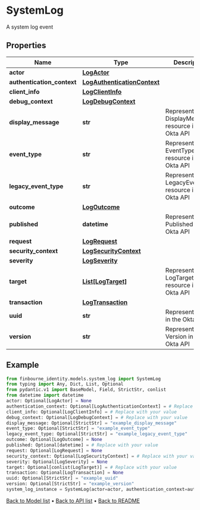 # SystemLog

A system log event
## Properties
Name | Type | Description | Notes
------------ | ------------- | ------------- | -------------
**actor** | [**LogActor**](LogActor.md) |  | [optional] 
**authentication_context** | [**LogAuthenticationContext**](LogAuthenticationContext.md) |  | [optional] 
**client_info** | [**LogClientInfo**](LogClientInfo.md) |  | [optional] 
**debug_context** | [**LogDebugContext**](LogDebugContext.md) |  | [optional] 
**display_message** | **str** | Represents a DisplayMessage resource in the Okta API | [optional] 
**event_type** | **str** | Represents a EventType resource in the Okta API | [optional] 
**legacy_event_type** | **str** | Represents a LegacyEventType resource in the Okta API | [optional] 
**outcome** | [**LogOutcome**](LogOutcome.md) |  | [optional] 
**published** | **datetime** | Represents when Published in the Okta API | [optional] 
**request** | [**LogRequest**](LogRequest.md) |  | [optional] 
**security_context** | [**LogSecurityContext**](LogSecurityContext.md) |  | [optional] 
**severity** | [**LogSeverity**](LogSeverity.md) |  | [optional] 
**target** | [**List[LogTarget]**](LogTarget.md) | Represents a LogTarget resource in the Okta API | [optional] 
**transaction** | [**LogTransaction**](LogTransaction.md) |  | [optional] 
**uuid** | **str** | Represents Uuid in the Okta API | [optional] 
**version** | **str** | Represents a Version in the Okta API | [optional] 
## Example

```python
from finbourne_identity.models.system_log import SystemLog
from typing import Any, Dict, List, Optional
from pydantic.v1 import BaseModel, Field, StrictStr, conlist
from datetime import datetime
actor: Optional[LogActor] = None
authentication_context: Optional[LogAuthenticationContext] = # Replace with your value
client_info: Optional[LogClientInfo] = # Replace with your value
debug_context: Optional[LogDebugContext] = # Replace with your value
display_message: Optional[StrictStr] = "example_display_message"
event_type: Optional[StrictStr] = "example_event_type"
legacy_event_type: Optional[StrictStr] = "example_legacy_event_type"
outcome: Optional[LogOutcome] = None
published: Optional[datetime] = # Replace with your value
request: Optional[LogRequest] = None
security_context: Optional[LogSecurityContext] = # Replace with your value
severity: Optional[LogSeverity] = None
target: Optional[conlist(LogTarget)] = # Replace with your value
transaction: Optional[LogTransaction] = None
uuid: Optional[StrictStr] = "example_uuid"
version: Optional[StrictStr] = "example_version"
system_log_instance = SystemLog(actor=actor, authentication_context=authentication_context, client_info=client_info, debug_context=debug_context, display_message=display_message, event_type=event_type, legacy_event_type=legacy_event_type, outcome=outcome, published=published, request=request, security_context=security_context, severity=severity, target=target, transaction=transaction, uuid=uuid, version=version)

```

[Back to Model list](../README.md#documentation-for-models) &#8226; [Back to API list](../README.md#documentation-for-api-endpoints) &#8226; [Back to README](../README.md)

